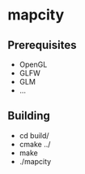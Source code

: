mapcity
=======

Prerequisites
-------------
- OpenGL
- GLFW
- GLM
- ...

Building
--------

- cd build/
- cmake ../
- make
- ./mapcity

